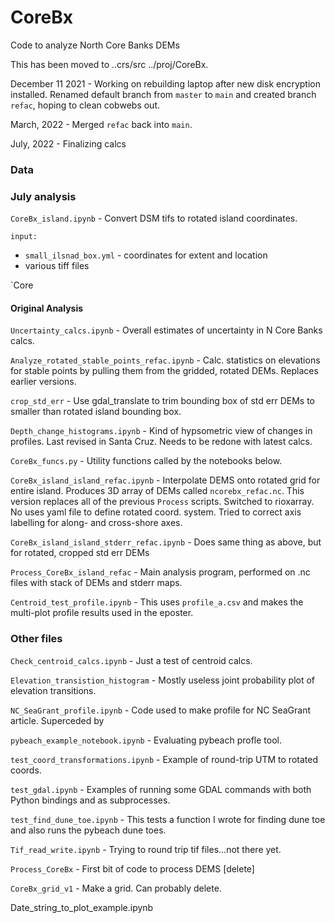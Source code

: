 # CoreBx
Code to analyze North Core Banks DEMs

This has been moved to ..crs/src ../proj/CoreBx.

December 11 2021 - Working on rebuilding laptop after new disk encryption installed. Renamed default branch from `master` to `main` and created branch `refac`, hoping to clean cobwebs out.

March, 2022 - Merged `refac` back into `main`.  

July, 2022 - Finalizing calcs

### Data

### July analysis
`CoreBx_island.ipynb` - Convert DSM tifs to rotated island coordinates.  

    input:  
* `small_ilsnad_box.yml` - coordinates for extent and location
* various tiff files  


`Core
#### Original Analysis  


`Uncertainty_calcs.ipynb` - Overall estimates of uncertainty in N Core Banks calcs.  

`Analyze_rotated_stable_points_refac.ipynb` - Calc. statistics on elevations for stable points by pulling them from the gridded, rotated DEMs. Replaces earlier versions.  

`crop_std_err` - Use gdal_translate to trim bounding box of std err DEMs to smaller than rotated island bounding box.  

`Depth_change_histograms.ipynb` - Kind of hypsometric view of changes in profiles. Last revised in Santa Cruz. Needs to be redone with latest calcs.

`CoreBx_funcs.py` - Utility functions called by the notebooks below.

`CoreBx_island_island_refac.ipynb` - Interpolate DEMS onto rotated grid for entire island. Produces 3D array of DEMs called `ncorebx_refac.nc`. This version replaces all of the previous `Process` scripts. Switched to rioxarray. No uses yaml file to define rotated coord. system. Tried to correct axis labelling for along- and cross-shore axes.  

`CoreBx_island_island_stderr_refac.ipynb` - Does same thing as above, but for rotated, cropped std err DEMs

`Process_CoreBx_island_refac` - Main analysis program, performed on .nc files with stack of DEMs and stderr maps.

`Centroid_test_profile.ipynb` - This uses `profile_a.csv` and makes the multi-plot profile results used in the eposter.

### Other files

`Check_centroid_calcs.ipynb` - Just a test of centroid calcs.  

`Elevation_transistion_histogram` - Mostly useless joint probability plot of elevation transitions.  

`NC_SeaGrant_profile.ipynb` - Code used to make profile for NC SeaGrant article. Superceded by

`pybeach_example_notebook.ipynb` - Evaluating pybeach profle tool.

`test_coord_transformations.ipynb` - Example of round-trip UTM to rotated coords.  

`test_gdal.ipynb` - Examples of running some GDAL commands with both Python bindings and as subprocesses.

`test_find_dune_toe.ipynb` - This tests a function I wrote for finding dune toe and also runs the pybeach dune toes.  

`Tif_read_write.ipynb` - Trying to round trip tif files...not there yet.

`Process_CoreBx` - First bit of code to process DEMS [delete]

`CoreBx_grid_v1` - Make a grid. Can probably delete.

Date_string_to_plot_example.ipynb
